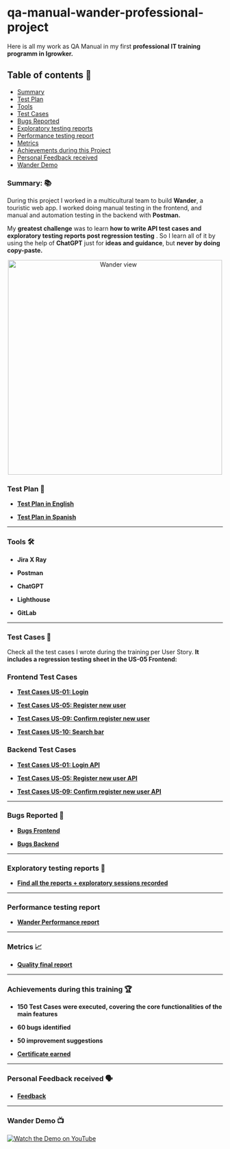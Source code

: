 # qa-manual-wander-professional-project
Here is all my work as QA Manual in my first **professional IT training programm in Igrowker.** 


## Table of contents 📖

- [Summary](https://github.com/marianaluduena/qa-manual-wander-professional-project/blob/main/README.md#summary-)
- [Test Plan](https://github.com/marianaluduena/qa-manual-wander-professional-project?tab=readme-ov-file#test-plan-)
- [Tools](https://github.com/marianaluduena/qa-manual-wander-professional-project/blob/main/README.md#tools-%EF%B8%8F)
- [Test Cases](https://github.com/marianaluduena/qa-manual-wander-professional-project?tab=readme-ov-file#test-cases-)
- [Bugs Reported](https://github.com/marianaluduena/qa-manual-wander-professional-project?tab=readme-ov-file#bugs-reported-)
- [Exploratory testing reports](https://github.com/marianaluduena/qa-manual-wander-professional-project?tab=readme-ov-file#exploratory-testing-reports-)
- [Performance testing report](https://github.com/marianaluduena/qa-manual-wander-professional-project?tab=readme-ov-file#performance-testing-report)
- [Metrics](https://github.com/marianaluduena/qa-manual-wander-professional-project?tab=readme-ov-file#metrics-)
- [Achievements during this Project](https://github.com/marianaluduena/qa-manual-wander-professional-project?tab=readme-ov-file#achievements-during-this-training-)
- [Personal Feedback received](https://github.com/marianaluduena/qa-manual-wander-professional-project?tab=readme-ov-file#personal-feedback-received)
- [Wander Demo](https://github.com/marianaluduena/qa-manual-wander-professional-project?tab=readme-ov-file#wander-demo)


### Summary: 📚

During this project I worked in a multicultural team to build **Wander**, a touristic web app. I worked doing manual testing in the frontend, and manual and automation testing in the backend with **Postman.**

My **greatest challenge** was to learn **how to write API test cases and exploratory testing reports post regression testing** . So I learn all of it by using the help of **ChatGPT** just for **ideas and guidance**, but **never by doing copy-paste.**

<div align= "center">
  <img src="https://github.com/user-attachments/assets/80dc5400-0beb-476e-8b2e-8724b3e425d7" alt="Wander view" width="500"/>

</div>


### Test Plan 🥼

- **[Test Plan in English](https://docs.google.com/document/d/1Nb-m1KgNLb00AD6ROhUrAKDIFGHH-1xXbd5sYzRbF6k/edit?usp=sharing)**
  
-  **[Test Plan in Spanish](https://docs.google.com/document/d/1ozJWubAVhc0BXBpggDJiQX4KhjacVimstaFX_ivXkSo/edit?usp=sharing)**

_________________________________________________________


### Tools 🛠️

- **Jira X Ray**
  
- **Postman**
  
- **ChatGPT**
  
- **Lighthouse**
  
- **GitLab**
  
_________________________________________________________

### Test Cases 🧪

Check all the test cases I wrote during the training per User Story. **It includes a regression testing sheet in the US-05 Frontend:** 

### Frontend Test Cases

- **[Test Cases US-01: Login](https://docs.google.com/spreadsheets/d/1u9rLon4nmYnPOWFKgIFK1D7HpJQ9btz1/edit?usp=drive_link&ouid=116604276263108793815&rtpof=true&sd=true)**
  
- **[Test Cases US-05: Register new user](https://docs.google.com/spreadsheets/d/1sJTiF7PPSnM5txOV2ePvfNdc0BjhYeI0/edit?usp=sharing&ouid=116604276263108793815&rtpof=true&sd=true)**
  
- **[Test Cases US-09: Confirm register new user](https://docs.google.com/spreadsheets/d/1neW9sXv9g0gg3NoRCUI0o78dlVrlrU5Y/edit?usp=sharing&ouid=116604276263108793815&rtpof=true&sd=true)**
  
- **[Test Cases US-10: Search bar](https://docs.google.com/spreadsheets/d/1e4Zk0lwH3FKwU02oQswYJywVB5q1UrsH/edit?usp=sharing&ouid=116604276263108793815&rtpof=true&sd=true)**


### Backend Test Cases

- **[Test Cases US-01: Login API](https://docs.google.com/spreadsheets/d/1RaPMeIPdyoDEm6-ly3KvBaAAIlPRFW9e/edit?usp=drive_link&ouid=116604276263108793815&rtpof=true&sd=true)**
  
- **[Test Cases US-05: Register new user API](https://docs.google.com/spreadsheets/d/1KCr5aWQcLDJof_JgRo6rBNYi3-tM5bJU/edit?usp=drive_link&ouid=116604276263108793815&rtpof=true&sd=true)**
  
- **[Test Cases US-09: Confirm register new user API](https://docs.google.com/spreadsheets/d/1-ZhoO7fkj5-WsLPUY5_4z96BoOU4ynHW/edit?usp=drive_link&ouid=116604276263108793815&rtpof=true&sd=true)**
  
_________________________________________________________

### Bugs Reported 🐞

- **[Bugs Frontend](https://drive.google.com/drive/folders/1o4ignfDMMZ_p_tMgGn9fvbjssBSyCrOg?usp=drive_link)**
  
- **[Bugs Backend](https://drive.google.com/drive/folders/16r4TAgDsZt-2S9qJpbrsH1kiwtIhOGH-?usp=sharing)**

_________________________________________________________


### Exploratory testing reports 🧭

- **[Find all the reports + exploratory sessions recorded](https://drive.google.com/drive/folders/1U2GEy_HNu72pSpleG28QUPpBHb17Idgi?usp=sharing)**

_________________________________________________________

### Performance testing report

- **[Wander Performance report](https://drive.google.com/file/d/1OuhZ3p0Pj7vUSpXBKDtf_JlGcf2JfwOz/view?usp=sharing)**
_________________________________________________________

### Metrics 📈

- **[Quality final report](https://drive.google.com/file/d/1UwlWG8CTQ9KTRdOgg-GXNqTmJ77SvtiZ/view?usp=drive_link)**

_________________________________________________________

### Achievements during this training 🏆

- **150 Test Cases were executed, covering the core functionalities of the main features**
  
- **60 bugs identified**
  
- **50 improvement suggestions**
 
- **[Certificate earned](https://drive.google.com/file/d/19BNZ6kZMm3ZBbesiBhNNv0ptuaYTLP3U/view?usp=drive_link)**

 _________________________________________________________

### Personal Feedback received 🗣️

- **[Feedback](https://drive.google.com/file/d/1B_OpW6HTMR_3NZxJjf7goaTsX54JhnfT/view?usp=sharing)**
_________________________________________________________

### Wander Demo 📺

  [![Watch the Demo on YouTube](https://img.youtube.com/vi/lpdwYhhEIWQ/maxresdefault.jpg)](https://youtu.be/lpdwYhhEIWQ)


